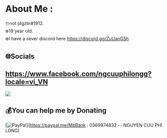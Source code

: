 # About Me :
☃️not plgztn#1912.                                                                                                                                                                                                                                              
❄️19 year old.                                                                                                                                                                                                                                                    
 ❄️I have a sever discord here https://discord.gg/ZuUanG5h

## 🌐Socials
https://www.facebook.com/ngcuuphilongg?locale=vi_VN
---
[![](https://visitcount.itsvg.in/api?id=SnowL1402&icon=2&color=5)](https://visitcount.itsvg.in)

  ## 💰You can help me by Donating
  [![PayPal](https://img.shields.io/badge/PayPal-00457C?style=for-the-badge&logo=paypal&logoColor=white)](https://paypal.me/MbBank : 0369974832 -- NGUYEN CUU PHI LONG) 

  <!-- Proudly created with GPRM ( https://gprm.itsvg.in ) -->
  
